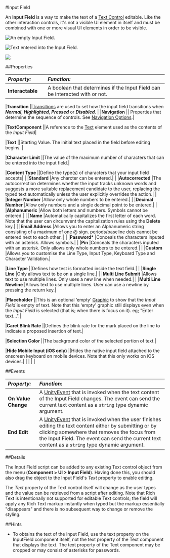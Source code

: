 #Input Field

An __Input Field__ is a way to make the text of a [Text Control](script-Text) editable. Like the other interaction controls, it's not a visible UI element in itself and must be combined with one or more visual UI elements in order to be visible.

![An empty Input Field.](../uploads/Main/UI_InputFieldExample.png)

![Text entered into the Input Field.](../uploads/Main/UI_InputFieldExample2.png)

![](../uploads/Main/UI_InputFieldInspector.png)

##Properties

|**_Property:_**||**_Function:_** |
|:---|:---|:---|
|__**Interactable**__ ||A boolean that determines if the Input Field can be interacted with or not.|

|__**Transition**__ ||[Transitions](script-SelectableTransition) are used to set how the input field transitions when ***Normal***, ***Highlighted***, ***Pressed*** or ***Disabled***. |
|__**Navigation**__ || Properties that determine the sequence of controls. See [Navigation Options](script-SelectableNavigation).|

|__**TextComponent**__ ||A reference to the [Text](script-Text) element used as the contents of the _*Input Field*_|

|__**Text**__ ||Starting Value. The initial text placed in the field before editing begins. |

|__**Character Limit**__ ||The value of the maximum number of characters that can be entered into the input field.|

|__**Content Type**__ ||Define the type(s) of characters that your input field accepts|
| |__Standard__ |Any charcter can be entered.|
| |__Autocorrected__ |The autocorrection determines whether the input tracks unknown words and suggests a more suitable replacement candidate to the user, replacing the typed text automatically unless the user explicitly overrides the action.|
| |__Integer Number__ |Allow only whole numbers to be entered.|
| |__Decimal Number__ |Allow only numbers and a single decimal point to be entered.|
| |__Alphanumeric__ |Allow both letters and numbers. Symbols cannot be entered.|
| |__Name__ |Automatically capitalizes the first letter of each word. Note that the user can circumvent the capitalization rules using the __Delete__ key.|
| |__Email Address__ |Allows you to enter an Alphanumeric string consisting of a maximum of one @ sign. periods/baseline dots cannot be entered next to each other. |
| |__Password*__ |Conceals the characters inputed with an asterisk. Allows symbols.|
| |__Pin__ |Conceals the characters inputed with an asterisk. Only allows only whole numbers to be entered.|
| |__Custom__ |Allows you to customise the Line Type, Input Type, Keyboard Type and Character Validation.|

|__**Line Type**__ ||Defines how test is formatted inside the text field.|
| |__Single Line__ |Only allows text to be on a single line.|
| |__Multi Line Submit__ |Allows text to use multiple lines. Only uses a new line when needed.|
| |__Multi Line Newline__ |Allows text to use multiple lines. User can use a newline by pressing the return key.|

|__**Placeholder**__ ||This is an optional ‘empty’ [Graphic](ScriptRef:UI.Graphic.html) to show that  the _*Input Field*_ is empty of text. Note that this ‘empty' graphic still displays even when the _*Input Field*_ is selected (that is; when there is focus on it). eg; "Enter text...".|

|__**Caret Blink Rate**__ ||Defines the blink rate for the mark placed on the line to indicate a proposed insertion of text.|

|__**Selection Color**__ ||The background color of the selected portion of text.|

|__**Hide Mobile Input** (iOS only)__ ||Hides the native input field attached to the onscreen keyboard on mobile devices. Note that this only works on iOS devices.|
| | | |

##Events

|**_Property:_** |**_Function:_** |
|:---|:---|
|__On Value Change__ | A [UnityEvent](UnityEvents) that is invoked when the text content of the Input Field changes. The event can send the current text content as a `string` type dynamic argument. |
|__End Edit__ | A [UnityEvent](UnityEvents) that is invoked when the user finishes editing the text content either by submitting or by clicking somewhere that removes the focus from the Input Field. The event can send the current text content as a `string` type dynamic argument. |


##Details

The Input Field script can be added to any existing Text control object from the menu (__Component &gt; UI &gt; Input Field__). Having done this, you should also drag the object to the Input Field's _Text_ property to enable editing.

The _Text_ property of the Text control itself will change as the user types and the value can be retrieved from a script after editing. Note that Rich Text is intentionally not supported for editable Text controls; the field will apply any Rich Text markup instantly when typed but the markup essentially "disappears" and there is no subsequent way to change or remove the styling.


##Hints

* To obtains the text of the Input Field, use the text property on the InputField component itself, not the text property of the Text component that displays the text. The text property of the Text component may be cropped or may consist of asterisks for passwords.

